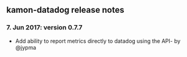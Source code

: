 kamon-datadog release notes
------------------------

### 7. Jun 2017: version 0.7.7

- Add ability to report metrics directly to datadog using the API- by @jypma
